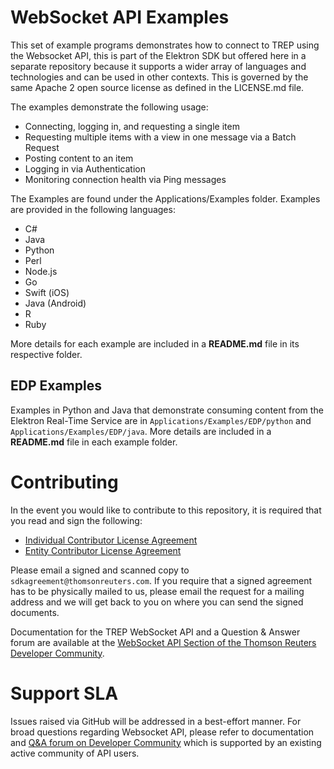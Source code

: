 # WebSocket API Examples #

This set of example programs demonstrates how to connect to TREP using the Websocket API, this is part of the Elektron SDK but offered here in a separate repository because it supports a wider array of languages and technologies and can be used in other contexts. This is governed by the same Apache 2 open source license as defined in the LICENSE.md file.

The examples demonstrate the following usage:

* Connecting, logging in, and requesting a single item
* Requesting multiple items with a view in one message via a Batch Request
* Posting content to an item
* Logging in via Authentication
* Monitoring connection health via Ping messages

The Examples are found under the Applications/Examples folder. Examples are provided in the following languages:

* C#
* Java
* Python
* Perl
* Node.js
* Go
* Swift (iOS)
* Java (Android)
* R
* Ruby

More details for each example are included in a __README.md__ file in its respective folder.

## EDP Examples

Examples in Python and Java that demonstrate consuming content from the Elektron Real-Time Service are in `Applications/Examples/EDP/python` and `Applications/Examples/EDP/java`. More details are included in a __README.md__ file in each example folder.

# Contributing
In the event you would like to contribute to this repository, it is required that you read and sign the following:

- [Individual Contributor License Agreement](https://github.com/thomsonreuters/websocket-api/blob/master/Elektron%20API%20Individual%20Contributor%20License%20Agreement.pdf)
- [Entity Contributor License Agreement](https://github.com/thomsonreuters/websocket-api/blob/master/Elektron%20API%20Entity%20Contributor%20License%20Agreement.pdf)

Please email a signed and scanned copy to `sdkagreement@thomsonreuters.com`.  If you require that a signed agreement has to be physically mailed to us, please email the request for a mailing address and we will get back to you on where you can send the signed documents.

Documentation for the TREP WebSocket API and a Question & Answer forum are available at the  [WebSocket API Section of the Thomson Reuters Developer Community](https://developers.thomsonreuters.com/websocket-api). 

# Support SLA
Issues raised via GitHub will be addressed in a best-effort manner. For broad questions regarding Websocket API, please refer to documentation and [Q&A forum on Developer Community](https://developers.thomsonreuters.com/elektron/websocket-api/qa) which is supported by an existing active community of API users.
